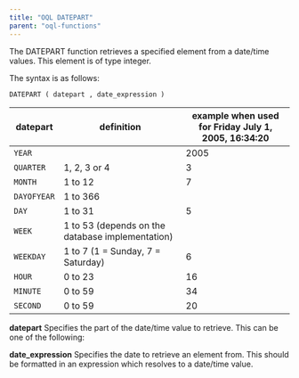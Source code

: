 ```yaml
---
title: "OQL DATEPART"
parent: "oql-functions"
---
```



The DATEPART function retrieves a specified element from a date/time values. This element is of type integer.

The syntax is as follows:

```
DATEPART ( datepart , date_expression )
```

| datepart    | definition                                       | example when used for Friday July 1, 2005, 16:34:20 |
| ----------- | ------------------------------------------------ | --------------------------------------------------- |
| `YEAR`      |                                                  | 2005                                                |
| `QUARTER`   | 1, 2, 3 or 4                                     | 3                                                   |
| `MONTH`     | 1 to 12                                          | 7                                                   |
| `DAYOFYEAR` | 1 to 366                                         |                                                     |
| `DAY`       | 1 to 31                                          | 5                                                   |
| `WEEK`      | 1 to 53 (depends on the database implementation) |                                                     |
| `WEEKDAY`   | 1 to 7 (1 = Sunday, 7 = Saturday)                | 6                                                   |
| `HOUR`      | 0 to 23                                          | 16                                                  |
| `MINUTE`    | 0 to 59                                          | 34                                                  |
| `SECOND`    | 0 to 59                                          | 20                                                  |

**datepart** Specifies the part of the date/time value to retrieve. This can be one of the following:

**date_expression** Specifies the date to retrieve an element from. This should be formatted in an expression which resolves to a date/time value.
